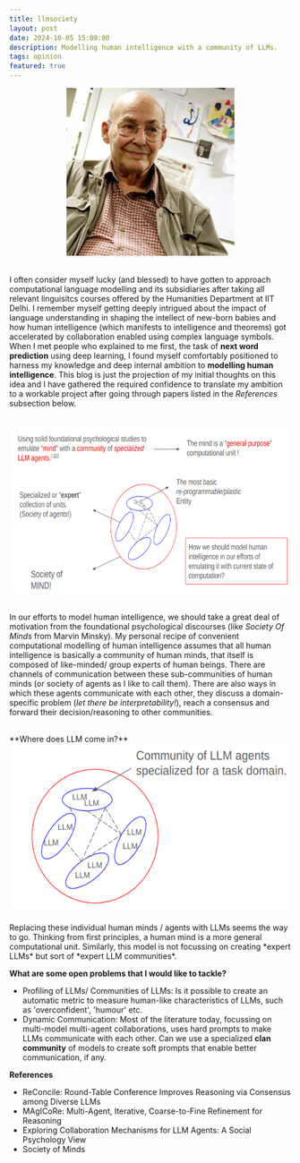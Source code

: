 ```yaml
---
title: llmsociety
layout: post
date: 2024-10-05 15:09:00
description: Modelling human intelligence with a community of LLMs.
tags: opinion
featured: true
---
```


<div style="text-align: center;">
    <img src="/assets/img/llmsociety/marvin_minsky.jpg" alt="Marvin Minsky" width="300" height="300">
</div>

<br>


I often consider myself lucky (and blessed) to have gotten to approach computational language modelling and its subsidiaries after taking all relevant linguisitcs courses offered by the Humanities Department at IIT Delhi. I remember myself getting deeply intrigued about the impact of language understanding in shaping the intellect of new-born babies and how human intelligence (which manifests to intelligence and theorems) got accelerated by collaboration enabled using complex language symbols. When I met people who explained to me first, the task of **next word prediction** using deep learning, I found myself comfortably positioned to harness my knowledge and deep internal ambition to **modelling human intelligence**. This blog is just the projection of my initial thoughts on this idea and I have gathered the required confidence to translate my ambition to a workable project after going through papers listed in the _References_ subsection below.

<br>


<div style="text-align: center;">
    <img src="/assets/img/llmsociety/psychmodelhumanintel.png" alt="a psychological model of human intelligence" width="500" height="300">
</div>

<br>


In our efforts to model human intelligence, we should take a great deal of motivation from the foundational psychological discourses (like _Society Of Minds_ from Marvin Minsky). My personal recipe of convenient computational modelling of human intelligence assumes that all human intelligence is basically a community of human minds, that itself is composed of like-minded/ group experts of human beings. There are channels of communication between these sub-communities of human minds (or society of agents as I like to call them). There are also ways in which these agents communicate with each other, they discuss a domain-specific problem (_let there be interpretability!_), reach a consensus and forward their decision/reasoning to other communities.

<br>
**Where does LLM come in?**

<div style="text-align: center;">
    <img src="/assets/img/llmsociety/deepmodelhumanintel.png" alt="a deep net model of human intelligence" width="500" height="300">
</div>
<br>
Replacing these individual human minds / agents with LLMs seems the way to go. Thinking from first principles, a human mind is a more general computational unit. Similarly, this model is not focussing on creating *expert LLMs* but sort of *expert LLM communities*.
<br>

**What are some open problems that I would like to tackle?**

- Profiling of LLMs/ Communities of LLMs: Is it possible to create an automatic metric to measure human-like characteristics of LLMs, such as 'overconfident', 'humour' etc.
- Dynamic Communication: Most of the literature today, focussing on multi-model multi-agent collaborations, uses hard prompts to make LLMs communicate with each other. Can we use a specialized **clan community** of models to create soft prompts that enable better communication, if any.


**References**

- ReConcile: Round-Table Conference Improves Reasoning via Consensus among Diverse LLMs
- MAgICoRe: Multi-Agent, Iterative, Coarse-to-Fine Refinement for Reasoning
- Exploring Collaboration Mechanisms for LLM Agents: A Social Psychology View
- Society of Minds
